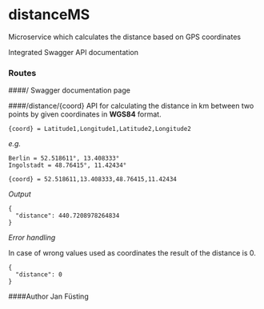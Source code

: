 # distanceMS
Microservice which calculates the distance based on GPS coordinates

Integrated Swagger API documentation

### Routes
####/
Swagger documentation page

####/distance/{coord}
API for calculating the distance in km between two points by given coordinates in **WGS84** format.
```
{coord} = Latitude1,Longitude1,Latitude2,Longitude2
```

*e.g.*
```
Berlin = 52.518611°, 13.408333°
Ingolstadt = 48.76415°, 11.42434°

{coord} = 52.518611,13.408333,48.76415,11.42434
```

*Output*
```
{
  "distance": 440.7208978264834
}
```

*Error handling*

In case of wrong values used as coordinates the result of the distance is 0.
```
{
  "distance": 0
}
```


####Author
Jan Füsting